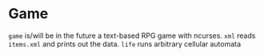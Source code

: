 # Game
`game` is/will be in the future a text-based RPG game with ncurses.
`xml` reads `items.xml` and prints out the data.
`life` runs arbitrary cellular automata
